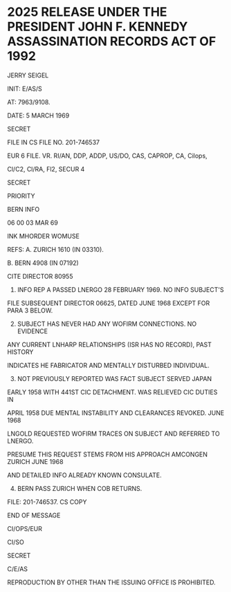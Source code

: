 # 2025 RELEASE UNDER THE PRESIDENT JOHN F. KENNEDY ASSASSINATION RECORDS ACT OF 1992

JERRY SEIGEL

INIT: E/AS/S

AT: 7963/9108.

DATE: 5 MARCH 1969

SECRET

FILE IN CS FILE NO. 201-746537

EUR 6 FILE. VR. RI/AN, DDP, ADDP, US/DO, CAS, CAPROP, CA, Cilops,

Cl/C2, Cl/RA, Fl2, SECUR 4

SECRET

PRIORITY

BERN INFO

06 00 03 MAR 69

INK MHORDER WOMUSE

REFS: A. ZURICH 1610 (IN 03310).

B. BERN 4908 (IN 07192)

CITE DIRECTOR 80955

1. INFO REP A PASSED LNERGO 28 FEBRUARY 1969. NO INFO SUBJECT'S

FILE SUBSEQUENT DIRECTOR 06625, DATED JUNE 1968 EXCEPT FOR PARA 3 BELOW.

2. SUBJECT HAS NEVER HAD ANY WOFIRM CONNECTIONS. NO EVIDENCE

ANY CURRENT LNHARP RELATIONSHIPS (ISR HAS NO RECORD), PAST HISTORY

INDICATES HE FABRICATOR AND MENTALLY DISTURBED INDIVIDUAL.

3. NOT PREVIOUSLY REPORTED WAS FACT SUBJECT SERVED JAPAN

EARLY 1958 WITH 441ST CIC DETACHMENT. WAS RELIEVED CIC DUTIES IN

APRIL 1958 DUE MENTAL INSTABILITY AND CLEARANCES REVOKED. JUNE 1968

LNGOLD REQUESTED WOFIRM TRACES ON SUBJECT AND REFERRED TO LNERGO.

PRESUME THIS REQUEST STEMS FROM HIS APPROACH AMCONGEN ZURICH JUNE 1968

AND DETAILED INFO ALREADY KNOWN CONSULATE.

4. BERN PASS ZURICH WHEN COB RETURNS.

FILE: 201-746537. CS COPY

END OF MESSAGE

CI/OPS/EUR

CI/SO

SECRET

C/E/AS

REPRODUCTION BY OTHER THAN THE ISSUING OFFICE IS PROHIBITED.
